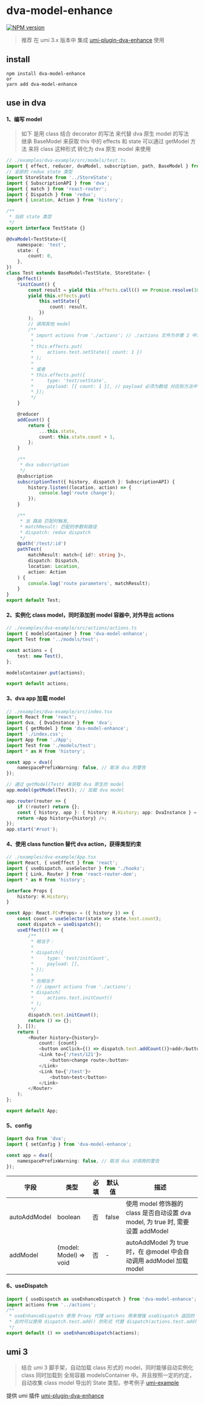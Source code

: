 # dva-model-enhance

[![NPM version](https://img.shields.io/npm/v/dva-model-enhance.svg?style=flat)](https://npmjs.org/package/dva-model-enhance)

> 推荐 在 umi 3.x 版本中 集成 [umi-plugin-dva-enhance](https://github.com/yehq/umi-plugin-dva-enhance) 使用

## install

```
npm install dva-model-enhance
or
yarn add dva-model-enhance
```

## use in dva

#### 1、编写 model

> 如下 是用 class 结合 decorator 的写法 来代替 dva 原生 model 的写法  
> 继承 BaseModel 来获取 this 中的 effects 和 state
> 可以通过 getModel 方法 来将 class 这种形式 转化为 dva 原生 model 来使用

```ts
// ./examples/dva-example/src/models/test.ts
import { effect, reducer, dvaModel, subscription, path, BaseModel } from 'dva-model-enhance';
// 全部的 redux state 类型
import StoreState from '../StoreState';
import { SubscriptionAPI } from 'dva';
import { match } from 'react-router';
import { Dispatch } from 'redux';
import { Location, Action } from 'history';

/**
 * 当前 state 类型
 */
export interface TestState {}

@dvaModel<TestState>({
    namespace: 'test',
    state: {
        count: 0,
    },
})
class Test extends BaseModel<TestState, StoreState> {
    @effect()
    *initCount() {
        const result = yield this.effects.call(() => Promise.resolve(100));
        yield this.effects.put(
            this.setState({
                count: result,
            })
        );
        // 调用其他 model
        /**
         * import actions from './actions'; // ./actions 文件为步骤 2 中定义的 actions 文件，提供了所有 class 的实例
         * 
         * this.effects.put(
         *     actions.test.setState({ count: 1 })
         * );
         * 
         * 或者
         * this.effects.put({
         *     type: 'test/setState',
         *     payload: [{ count: 1 }], // payload 必须为数组 对应到方法中的参数
         * });
         */
    }

    @reducer
    addCount() {
        return {
            ...this.state,
            count: this.state.count + 1,
        };
    }

    /**
     * dva subscription
     */
    @subscription
    subscriptionTest({ history, dispatch }: SubscriptionAPI) {
        history.listen((location, action) => {
            console.log('route change');
        });
    }

    /**
     * 当 路由 匹配时触发,
     * matchResult: 匹配的参数和路径
     * dispatch: redux dispatch
     */
    @path('/test/:id')
    pathTest(
        matchResult: match<{ id?: string }>,
        dispatch: Dispatch,
        location: Location,
        action: Action
    ) {
        console.log('route parameters', matchResult);
    }
}
export default Test;
```

#### 2、实例化 class model，同时添加到 model 容器中, 对外导出 actions

```ts
// ./examples/dva-example/src/actions/actions.ts
import { modelsContainer } from 'dva-model-enhance';
import Test from '../models/test';

const actions = {
    test: new Test(),
};

modelsContainer.put(actions);

export default actions;
```

#### 3、dva app 加载 model

```ts
// ./examples/dva-example/src/index.tsx
import React from 'react';
import dva, { DvaInstance } from 'dva';
import { getModel } from 'dva-model-enhance';
import './index.css';
import App from './App';
import Test from './models/test';
import * as H from 'history';

const app = dva({
    namespacePrefixWarning: false, // 取消 dva 的警告
});

// 通过 getModel(Test) 来获取 dva 原生的 model
app.model(getModel(Test)); // 加载 dva model

app.router(router => {
    if (!router) return {};
    const { history, app }: { history: H.History; app: DvaInstance } = router;
    return <App history={history} />;
});
app.start('#root');
```

#### 4、使用 class function 替代 dva action，获得类型约束

```ts
// ./examples/dva-example/App.tsx
import React, { useEffect } from 'react';
import { useDispatch, useSelector } from './hooks';
import { Link, Router } from 'react-router-dom';
import * as H from 'history';

interface Props {
    history: H.History;
}

const App: React.FC<Props> = ({ history }) => {
    const count = useSelector(state => state.test.count);
    const dispatch = useDispatch();
    useEffect(() => {
        /**
         * 相当于：
         *
         * dispatch({
         *     type: 'test/initCount',
         *     payload: [],
         * });
         *
         * 也相当于
         * // import actions from './actions';
         * dispatch(
         *     actions.test.initCount()
         * );
         */
        dispatch.test.initCount();
        return () => {};
    }, []);
    return (
        <Router history={history}>
            count: {count}
            <button onClick={() => dispatch.test.addCount()}>add</button>
            <Link to={'/test/121'}>
                <button>change route</button>
            </Link>
            <Link to={'/test'}>
                <button>test</button>
            </Link>
        </Router>
    );
};

export default App;
```

#### 5、config

```ts
import dva from 'dva';
import { setConfig } from 'dva-model-enhance';

const app = dva({
    namespacePrefixWarning: false, // 取消 dva 对调用的警告
});
```

| 字段         | 类型                   | 必填 | 默认值 | 描述                                                                            |
| ------------ | ---------------------- | ---- | ------ | ------------------------------------------------------------------------------- |
| autoAddModel | boolean                | 否   | false  | 使用 model 修饰器的 class 是否自动设置 dva model, 为 true 时, 需要设置 addModel |
| addModel     | (model: Model) => void | 否   | -      | autoAddModel 为 true 时，在 @model 中会自动调用 addModel 加载 model             |

#### 6、useDispatch

```ts
import { useDispatch as useEnhanceDispatch } from 'dva-model-enhance';
import actions from '../actions';
/**
 * useEnhanceDispatch 使用 Proxy 代理 actions 用来增强 useDispatch 返回的 dispatch
 * 此时可以使用 dispatch.test.add() 的形式 代替 dispatch(actions.test.add()) 的方式来调用;
 */
export default () => useEnhanceDispatch(actions);
```

## umi 3

> 结合 umi 3 脚手架，自动加载 class 形式的 model，同时能够自动实例化 class 同时加载到 全局容器 modelsContainer 中。并且按照一定的约定，自动收集 class model 导出的 State 类型。参考例子 [umi-example](https://github.com/yehq/dva-model-enhance/tree/master/examples/umi-example)

提供 umi 插件 [umi-plugin-dva-enhance](https://github.com/yehq/umi-plugin-dva-enhance)
